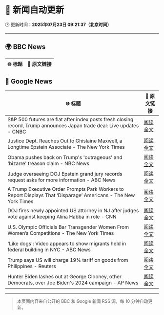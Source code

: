 # 🧠 新闻自动更新

🕒 更新时间：**2025年07月23日 09:21:37（北京时间）**

---

## 🌍 BBC News

| 🌐 标题 | 🔗 原文链接 |
|--------|-------------|

## 📰 Google News

| 🌐 标题 | 🔗 原文链接 |
|--------|-------------|
| S&P 500 futures are flat after index posts fresh closing record, Trump announces Japan trade deal: Live updates - CNBC | [阅读全文](https://news.google.com/rss/articles/CBMid0FVX3lxTE9Bc2VWZno5ZGlQN2RoUXhlY0dqeFd4cEdJUVRiZzg3VVNGV0NoZE52TFVLUEhhSF96YkNPZ01GSnlDbUR1VHVuaU45aHJNUnVrSk1nemRDLUxoQ1NXNFAxVVpZOTZOU1VoT3JxOE81eTVXY2NOWGdF0gF8QVVfeXFMTlRHRE5MYV9xVlk0eUlVWkNEdE14QlJ4bVZyM1R1QTVYYk00aEtWclJVamdZajlPRGpqemlZdW5XcUF3RXpVZ3ExSXctaE9HcnZMVVpFVjkxNVFzVWtFWlVaVDZyRnRVMDB0amp6RG1yWE4wcVJrNnF2QjJXYg?oc=5) |
| Justice Dept. Reaches Out to Ghislaine Maxwell, a Longtime Epstein Associate - The New York Times | [阅读全文](https://news.google.com/rss/articles/CBMiiAFBVV95cUxQMGVkNG82OTJ5OVVxelBrN3hYbXFzdGhyUGJyM0tXV2EyR3BZT0ZIU2RkMW10WC1leUpPWFJIcmltUXhYVGVVMkhnQkdKT29sREhLQjZ1YlhsWVh2UEJST3hzblUtY0EyYnA1OEMxcnJ5QktpZFIzQUtjaHF4RFozNWt1XzJCcE9k?oc=5) |
| Obama pushes back on Trump's 'outrageous' and 'bizarre' treason claim - NBC News | [阅读全文](https://news.google.com/rss/articles/CBMitAFBVV95cUxOS2U1MWhXaXpaUkJabzJ2NUt2dHVvWU5GX1UxbWN3bDRSTk1nVGpBLXBzVGphd2t4V0tZdU9WaTFnLTFJOENYVTBKd1MxVTVLQVVONW5qTXA3aHJQaVdxMEVwdXhmWWhmTjVoWFBueTctYk9OT1NRbk82QnJsSFV6U3B3NmtuNmNnQk5hYnEySWNKS3NKUXBWaEpMY0UyUWNubVhXX2FrRk1YMGlqbkhhMFExLXLSAVZBVV95cUxOeE5pMGxWMHNEam9uY0RVcTJ0T3NaamlDRVNnTmU0YkFWRnFDT3U5QS1kZ2hSMS1PUVVmdGVXUjA2TE1iZmdjOWQxeDBMOG5LT3R4Mk9yQQ?oc=5) |
| Judge overseeing DOJ Epstein grand jury records request asks for more information - ABC News | [阅读全文](https://news.google.com/rss/articles/CBMiqgFBVV95cUxOaVVfZnBWVTloYjdLcnpUMG4wRnJfRExYRlVTWVdxaF9GNzNxT3hMb2ZIckd3X0VtU1Q2S0piLVlTdXRlTDkzNnV6dEU1WG9jQ1JGM2s1S1JyMUQxYjl6SG4zTWRXOVVVOHhqQmhWbDNpRmtTMUdwUDJKVFQxX1MxZnd4VnphbGxfRWJva1NFVVVNTng1aHZZTjY4cjhvVXo5NFdWWGFSTThyUdIBrwFBVV95cUxQWDR4Z1FxeHN1b2lUT0dGMi1ObzlHLTVOelgwajFvSkN5YUd4MzNGYzhuR0hnYVNTT1dXY1VScjVjei0ta1BMYk8xSVlLUXlvVlBjWlRmWkU3c1RTTU5mQnJiYmFTbjRGaU4yWU1YUlhkRFp3TUtMbHY2TFh6QWtmMDlmMXVQZXhHMmdtUEZ2YUNfU2QxNzdHNkhPQ3lfSzBlbmpsUkJMbG05ZXlUWmxZ?oc=5) |
| A Trump Executive Order Prompts Park Workers to Report Displays That ‘Disparage’ Americans - The New York Times | [阅读全文](https://news.google.com/rss/articles/CBMilgFBVV95cUxQQXo3Uk5oeWYzOUFBelA0dU16OF81RExaN1NXYnIxbVFrTkp0ekhLUHFENW85TzgzSU1BMzRLRXg3dHAtT3hfcTJjM2xndDFGVXY0a3pyRURXMWpSNFp0cWJPa09NcURqbFRGLWRtUjMzWDZ5VnpLYnBkcFRQaVQzXzNHd2xaVzl6UXRHUWtCTzNJVDJ6U0E?oc=5) |
| DOJ fires newly appointed US attorney in NJ after judges vote against keeping Alina Habba in role - CNN | [阅读全文](https://news.google.com/rss/articles/CBMiekFVX3lxTFBIUUxPMldmZXY0WTZ3czVqRU42RzNrRmdLV2lOM19iSXBuQ1FLTExIMERBVl9GdnN4ZkV3QUlVRjM0NWNhblBHZnZvLXR0QnFEeWdqYXVGOVRnYUlCTWdmSVF2QV9sMTBlYUc2bThRSHRuZWhXb2FCdlF30gF_QVVfeXFMTzNYeG9OcHYyekVnOVE3OVdRYlVLSldrZ19NWS1sU2hvQ0pxajlLSUZraEVLZHdscm16ejJSekhmVFd6amJCTkZ2TElWcDFTbVZOQjVaVVhHZDVKT2ZMSEtTQnB6TUJWSVE2THBjWDRQcXJidmljam5Hemg1NDZjWQ?oc=5) |
| U.S. Olympic Officials Bar Transgender Women From Women’s Competitions - The New York Times | [阅读全文](https://news.google.com/rss/articles/CBMimgFBVV95cUxPdldSSmpJdDBBcnBobFFRbkNkX01IaklMM0pQdWJTWE9qT0JuQ2ItdVVELVpzUlM1X1FXbHFsRDVpQy1QaXB1dlYxQlVqbWhJSFJzZTRiU25uU0ZLZmRxNndLY2VuQlhpZnBtZnFGM3lILTRFZ3dNYWIxdE4xMDNrWktCNTd2emlSR29ld2pSbWgxUXdla0xWTlpn?oc=5) |
| 'Like dogs': Video appears to show migrants held in federal building in NYC - ABC News | [阅读全文](https://news.google.com/rss/articles/CBMioAFBVV95cUxQTmNfOFVGVDVfak1QZFVUTV9LOWVYR2U0ajB6WFlxeGlnUFFZbU5KTkhyMlBUUHlPdnFyOUM2a1dsZU9iTVBJV1JnRVhuelBFVGNxUi1ZMEZqeHBfeEU3cGszY1FSQVgxWkMxNlJIaS1GdWFwQThrWndzaTQzTkpJTm5SZUlGNUw3dUZpaVN4Qk5EYm9QSlhWeHNrN1EzODZu0gGmAUFVX3lxTE1aclpSS1JaNFNncHhHRWhEaFZfSXVDTU91NFY5cU9jMTdtOVRtV194bUtRRUcySHptQnAxQlV6cmhTXy1BRjJxX1hUbkpTVFNwQzdfTC16Q3JOdkJCdnBTVXh0a3JYa2hSWmhVcTFJdzVYUUhFb09lRGY4aEFUaVlrUjI4M2tsQkxydGJtQ3RrSXNWazBCMUY0XzdlM1J6YzloenJkbEE?oc=5) |
| Trump says US will charge 19% tariff on goods from Philippines - Reuters | [阅读全文](https://news.google.com/rss/articles/CBMiowFBVV95cUxNd2UxMGtIc2ExZlhleHlWQWUyNko4SllyaGltbGFpX0hpQndQd1FiaUxuOXRXMFNDbWRfaVJncDZYNFR5QzJ3NzFoY3R4akxmSTRfaU9qM2hNQXV3SGEtNE5XUC11WUtYaTBBVUUxb1BWTG43RjZWeVpxWFRibFRnNjRsV2VyTkswenU2NTY0LW9JZXk1MzZfN1hwZFdaVnlCUzdj?oc=5) |
| Hunter Biden lashes out at George Clooney, other Democrats, over Joe Biden's 2024 campaign - AP News | [阅读全文](https://news.google.com/rss/articles/CBMipgFBVV95cUxQOUJ2OFFvU19tRFk5alEtX0VwaUNUVlVFd2g4Q3BpU0dIMTl3ZnlKd1BJT3J2MnA4ZzVlWUc2VXdCbk81N0QxYkd6ZWVLSE40VTB5V3NHd2VCY1FicjNodFUwVHVDVkp3ZDFOeUlfR1YzcEVPNjBmZTFHdGlRaEdLZ1pXZk10Z3dwcWotcjBPNE04QkRVTEZEQXU2cGVTUXNEMFdETGVn?oc=5) |

---
> 本页面内容来自公开的 BBC 和 Google 新闻 RSS 源，每 10 分钟自动更新。